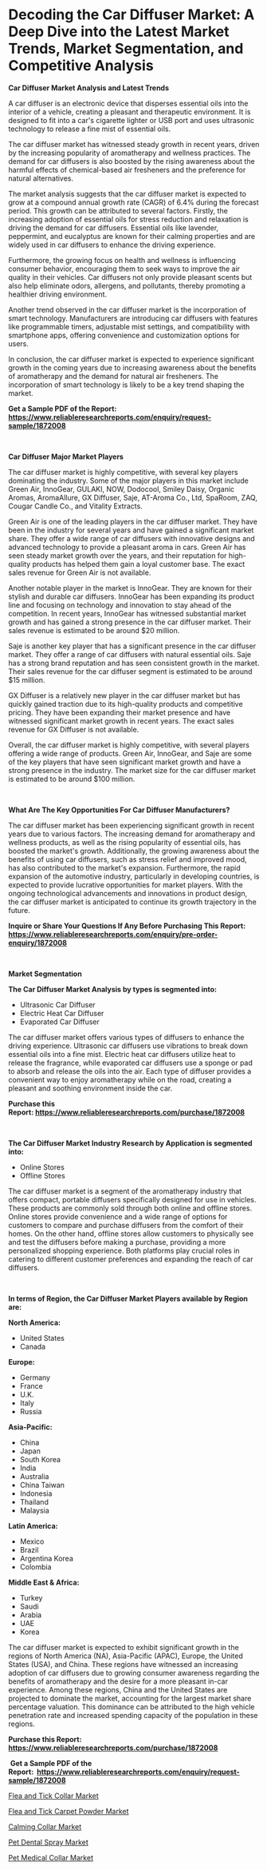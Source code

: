 <p><h1>Decoding the Car Diffuser Market: A Deep Dive into the Latest Market Trends, Market Segmentation, and Competitive Analysis</h1></p><p><strong>Car Diffuser Market Analysis and Latest Trends</strong></p>
<p><p>A car diffuser is an electronic device that disperses essential oils into the interior of a vehicle, creating a pleasant and therapeutic environment. It is designed to fit into a car's cigarette lighter or USB port and uses ultrasonic technology to release a fine mist of essential oils.</p><p>The car diffuser market has witnessed steady growth in recent years, driven by the increasing popularity of aromatherapy and wellness practices. The demand for car diffusers is also boosted by the rising awareness about the harmful effects of chemical-based air fresheners and the preference for natural alternatives.</p><p>The market analysis suggests that the car diffuser market is expected to grow at a compound annual growth rate (CAGR) of 6.4% during the forecast period. This growth can be attributed to several factors. Firstly, the increasing adoption of essential oils for stress reduction and relaxation is driving the demand for car diffusers. Essential oils like lavender, peppermint, and eucalyptus are known for their calming properties and are widely used in car diffusers to enhance the driving experience.</p><p>Furthermore, the growing focus on health and wellness is influencing consumer behavior, encouraging them to seek ways to improve the air quality in their vehicles. Car diffusers not only provide pleasant scents but also help eliminate odors, allergens, and pollutants, thereby promoting a healthier driving environment.</p><p>Another trend observed in the car diffuser market is the incorporation of smart technology. Manufacturers are introducing car diffusers with features like programmable timers, adjustable mist settings, and compatibility with smartphone apps, offering convenience and customization options for users.</p><p>In conclusion, the car diffuser market is expected to experience significant growth in the coming years due to increasing awareness about the benefits of aromatherapy and the demand for natural air fresheners. The incorporation of smart technology is likely to be a key trend shaping the market.</p></p>
<p><strong>Get a Sample PDF of the Report:&nbsp; <a href="https://www.reliableresearchreports.com/enquiry/request-sample/1872008">https://www.reliableresearchreports.com/enquiry/request-sample/1872008</a></strong></p>
<p>&nbsp;</p>
<p><strong>Car Diffuser Major Market Players</strong></p>
<p><p>The car diffuser market is highly competitive, with several key players dominating the industry. Some of the major players in this market include Green Air, InnoGear, GULAKI, NOW, Dodocool, Smiley Daisy, Organic Aromas, AromaAllure, GX Diffuser, Saje, AT-Aroma Co., Ltd, SpaRoom, ZAQ, Cougar Candle Co., and Vitality Extracts.</p><p>Green Air is one of the leading players in the car diffuser market. They have been in the industry for several years and have gained a significant market share. They offer a wide range of car diffusers with innovative designs and advanced technology to provide a pleasant aroma in cars. Green Air has seen steady market growth over the years, and their reputation for high-quality products has helped them gain a loyal customer base. The exact sales revenue for Green Air is not available.</p><p>Another notable player in the market is InnoGear. They are known for their stylish and durable car diffusers. InnoGear has been expanding its product line and focusing on technology and innovation to stay ahead of the competition. In recent years, InnoGear has witnessed substantial market growth and has gained a strong presence in the car diffuser market. Their sales revenue is estimated to be around $20 million.</p><p>Saje is another key player that has a significant presence in the car diffuser market. They offer a range of car diffusers with natural essential oils. Saje has a strong brand reputation and has seen consistent growth in the market. Their sales revenue for the car diffuser segment is estimated to be around $15 million.</p><p>GX Diffuser is a relatively new player in the car diffuser market but has quickly gained traction due to its high-quality products and competitive pricing. They have been expanding their market presence and have witnessed significant market growth in recent years. The exact sales revenue for GX Diffuser is not available.</p><p>Overall, the car diffuser market is highly competitive, with several players offering a wide range of products. Green Air, InnoGear, and Saje are some of the key players that have seen significant market growth and have a strong presence in the industry. The market size for the car diffuser market is estimated to be around $100 million.</p></p>
<p>&nbsp;</p>
<p><strong>What Are The Key Opportunities For Car Diffuser Manufacturers?</strong></p>
<p><p>The car diffuser market has been experiencing significant growth in recent years due to various factors. The increasing demand for aromatherapy and wellness products, as well as the rising popularity of essential oils, has boosted the market's growth. Additionally, the growing awareness about the benefits of using car diffusers, such as stress relief and improved mood, has also contributed to the market's expansion. Furthermore, the rapid expansion of the automotive industry, particularly in developing countries, is expected to provide lucrative opportunities for market players. With the ongoing technological advancements and innovations in product design, the car diffuser market is anticipated to continue its growth trajectory in the future.</p></p>
<p><strong>Inquire or Share Your Questions If Any Before Purchasing This Report: <a href="https://www.reliableresearchreports.com/enquiry/pre-order-enquiry/1872008">https://www.reliableresearchreports.com/enquiry/pre-order-enquiry/1872008</a></strong></p>
<p>&nbsp;</p>
<p><strong>Market Segmentation</strong></p>
<p><strong>The Car Diffuser Market Analysis by types is segmented into:</strong></p>
<p><ul><li>Ultrasonic Car Diffuser</li><li>Electric Heat Car Diffuser</li><li>Evaporated Car Diffuser</li></ul></p>
<p><p>The car diffuser market offers various types of diffusers to enhance the driving experience. Ultrasonic car diffusers use vibrations to break down essential oils into a fine mist. Electric heat car diffusers utilize heat to release the fragrance, while evaporated car diffusers use a sponge or pad to absorb and release the oils into the air. Each type of diffuser provides a convenient way to enjoy aromatherapy while on the road, creating a pleasant and soothing environment inside the car.</p></p>
<p><strong>Purchase this Report:&nbsp;<a href="https://www.reliableresearchreports.com/purchase/1872008">https://www.reliableresearchreports.com/purchase/1872008</a></strong></p>
<p>&nbsp;</p>
<p><strong>The Car Diffuser Market Industry Research by Application is segmented into:</strong></p>
<p><ul><li>Online Stores</li><li>Offline Stores</li></ul></p>
<p><p>The car diffuser market is a segment of the aromatherapy industry that offers compact, portable diffusers specifically designed for use in vehicles. These products are commonly sold through both online and offline stores. Online stores provide convenience and a wide range of options for customers to compare and purchase diffusers from the comfort of their homes. On the other hand, offline stores allow customers to physically see and test the diffusers before making a purchase, providing a more personalized shopping experience. Both platforms play crucial roles in catering to different customer preferences and expanding the reach of car diffusers.</p></p>
<p>&nbsp;</p>
<p><strong>In terms of Region, the Car Diffuser Market Players available by Region are:</strong></p>
<p>
    <p> <strong> North America: </strong>
        <ul>
            <li>United States</li>
            <li>Canada</li>
        </ul>
        </p> 
    <p> <strong> Europe: </strong>
        <ul>
            <li>Germany</li>
            <li>France</li>
            <li>U.K.</li>
            <li>Italy</li>
            <li>Russia</li>
        </ul>
        </p> 
    <p> <strong> Asia-Pacific: </strong>
        <ul>
            <li>China</li>
            <li>Japan</li>
            <li>South Korea</li>
            <li>India</li>
            <li>Australia</li>
            <li>China Taiwan</li>
            <li>Indonesia</li>
            <li>Thailand</li>
            <li>Malaysia</li>
        </ul>
        </p> 
    <p> <strong> Latin America: </strong>
        <ul>
            <li>Mexico</li>
            <li>Brazil</li>
            <li>Argentina Korea</li>
            <li>Colombia</li>
        </ul>
        </p> 
    <p> <strong> Middle East & Africa: </strong>
        <ul>
            <li>Turkey</li>
            <li>Saudi</li>
            <li>Arabia</li>
            <li>UAE</li>
            <li>Korea</li>
        </ul>
    </p>
    </p>
<p><p>The car diffuser market is expected to exhibit significant growth in the regions of North America (NA), Asia-Pacific (APAC), Europe, the United States (USA), and China. These regions have witnessed an increasing adoption of car diffusers due to growing consumer awareness regarding the benefits of aromatherapy and the desire for a more pleasant in-car experience. Among these regions, China and the United States are projected to dominate the market, accounting for the largest market share percentage valuation. This dominance can be attributed to the high vehicle penetration rate and increased spending capacity of the population in these regions.</p></p>
<p><strong>Purchase this Report: <a href="https://www.reliableresearchreports.com/purchase/1872008">https://www.reliableresearchreports.com/purchase/1872008</a></strong></p>
<p>&nbsp;<strong>Get a Sample PDF of the Report:&nbsp;&nbsp;<a href="https://www.reliableresearchreports.com/enquiry/request-sample/1872008">https://www.reliableresearchreports.com/enquiry/request-sample/1872008</a></strong></p>
<p><strong></strong></p>
<p><p><a href="https://medium.com/@santosdicki2023/flea-and-tick-collar-market-report-reveals-the-latest-trends-and-growth-opportunities-of-this-bdf8d2e8df85">Flea and Tick Collar Market</a></p><p><a href="https://medium.com/@maeganbraun/flea-and-tick-carpet-powder-market-competitive-analysis-market-trends-and-forecast-to-2030-022ff51d9434">Flea and Tick Carpet Powder Market</a></p><p><a href="https://medium.com/@santaraynor/decoding-calming-collar-market-metrics-market-share-trends-and-growth-patterns-6260e980d737">Calming Collar Market</a></p><p><a href="https://medium.com/@norvalolson/pet-dental-spray-market-share-evolution-and-market-growth-trends-2023-2030-c1a503486932">Pet Dental Spray Market</a></p><p><a href="https://medium.com/@beauhagenes2023/analyzing-pet-medical-collar-market-global-industry-perspective-and-forecast-2023-to-2030-30af767e962c">Pet Medical Collar Market</a></p></p>